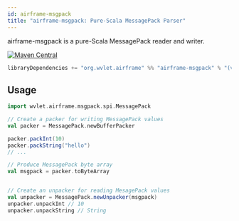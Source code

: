 ```yaml
---
id: airframe-msgpack
title: "airframe-msgpack: Pure-Scala MessagePack Parser"
---
```


airframe-msgpack is a pure-Scala MessagePack reader and writer.  

[![Maven Central](https://maven-badges.herokuapp.com/maven-central/org.wvlet.airframe/airframe-jmx_2.12/badge.svg)](https://maven-badges.herokuapp.com/maven-central/org.wvlet.airframe/airframe-msgpack_2.12/)

```scala
libraryDependencies += "org.wvlet.airframe" %% "airframe-msgpack" % "(version)"
```

## Usage 

```scala
import wvlet.airframe.msgpack.spi.MessagePack

// Create a packer for writing MessagePack values
val packer = MessagePack.newBufferPacker

packer.packInt(10)
packer.packString("hello")
// ...

// Produce MessagePack byte array
val msgpack = packer.toByteArray


// Create an unpacker for reading MesagePack values 
val unpacker = MessagePack.newUnpacker(msgpack)
unpacker.unpackInt // 10
unpacker.unpackString // String
```
